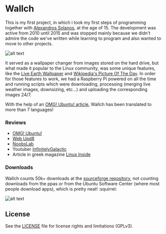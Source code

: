 # Wallch

This is my first project, in which i took my first steps of programming together with [Alexandros Solanos](https://github.com/hytromo), at the age of 15. The development was active from 2010 until 2015 and was stopped mainly because we didn't admire the code we've written while learning to program and also wanted to move to other projects. 

![alt text](https://i.imgur.com/j6vWRv1.jpg)

It served as a wallpaper changer from images stored on the hard drive, but what made it popular to the Linux community, was some unique features, like the [Live Earth Wallpaper](https://www.die.net/earth/rectangular.html?zoom=2) and [Wikipedia's Picture Of The Day](https://en.wikipedia.org/wiki/Wikipedia:Picture_of_the_day). In order for those features to work, we had a Raspberry Pi powered on all the time and running scripts which were downloading, processing (merging live weather images, downsizing, etc...) and uploading the corresponding images 24/7.

With the help of an [OMG! Ubuntu! article](https://www.omgubuntu.co.uk/2012/03/spare-10-minutes-help-translate-test-wallpaper-app-wallch), Wallch has been translated to more than 7 languages!

### Reviews

* [OMG! Ubuntu!](https://www.omgubuntu.co.uk/2011/08/wallch-wallpaper-changer-adds-unity-features)
* [Web Upd8](http://www.webupd8.org/2014/06/wallch-use-wallpaper-clocks-live-earth.html)
* [NoobsLab](https://www.noobslab.com/2016/05/wallch-4-wallpaper-manager-live-clock.html)
* Youtuber [InfinitelyGalactic](https://www.youtube.com/watch?v=CnWsC4kIHn8)
* Article in greek magazine [Linux Inside](https://www.linuxinsider.gr/magazine/linux-inside-6-parallilos-programmatismos)

### Downloads

Wallch counts 50k+ downloads at the [sourceforge repository](https://sourceforge.net/projects/wall-changer/), not counting downloads from the ppas or from the Ubuntu Software Center (where most people download apps), which is pretty neat! :squirrel:

![alt text](https://i.imgur.com/xhW4KOv.png)

## License
See the [LICENSE](https://github.com/LeonVitanos/Wallch/blob/master/LICENSE) file for license rights and limitations (GPLv3).
